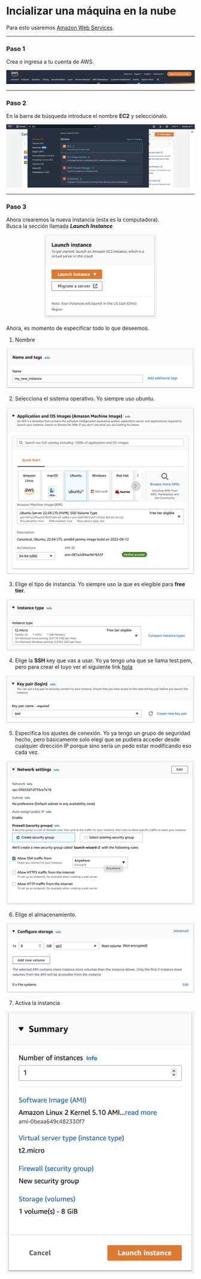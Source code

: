 # Incializar una máquina en la nube

Para esto usaremos [Amazon Web Services](https://aws.amazon.com).  

<hr>

### Paso 1
Crea o ingresa a tu cuenta de AWS.

<div align='center'>
<img src='./images/aws_1.jpeg' alt='imagen de aws inicio'>
</div>

<hr>

### Paso 2
En la barra de búsqueda introduce el nombre **EC2** y selecciónalo.

<div align='center'>
<img src='./images/aws_2.jpeg' alt='imagen de busqueda aws'>
</div>
<hr>

### Paso 3
Ahora crearemos la nueva instancia (esta es la computadora).  
Busca la sección llamada ***Launch Instance***

<div align='center'>
<img src='./images/launch_instance.jpeg' alt='sección de creación de instancia' width='300px'>
</div>

Ahora, es momento de especificar todo lo que deseemos.

1. Nombre

<div align='center'>
<img src='./images/nombre_1.jpeg' alt='elegir nombre'>
</div>

2. Selecciona el sistema operativo. Yo siempre uso ubuntu.
<div align='center'>
<img src='./images/sistema_operativo_2.jpeg' alt='elegir os'>
</div>

3. Elige el tipo de instancia. Yo siempre uso la que es elegible para **free tier**.
<div align='center'>
<img src='./images/tipo_instancia_3.jpeg' alt='elegir tipo de instancia'>
</div>

4. Elige la **SSH** key que vas a usar. Yo ya tengo una que se llama test.pem, pero para crear el tuyo ver el siguiente link <a href='./test.pem'>hola</a>

<div align='center'>
<img src='./images/key_pair_4.jpeg' alt='elegir llave'>
</div>

5. Especifica los ajustes de conexión. Yo ya tengo un grupo de seguridad hecho, pero básicamente solo elegí que se pudiera acceder desde cualquier dirección IP porque sino sería un pedo estar modificando eso cada vez.
 <div align='center'>
<img src='./images/network_settings_5.jpeg' alt='elegir tipo de instancia'>
</div>

6. Elige el almacenamiento.

<div align='center'>
<img src='./images/storage_6.jpeg' alt='elegir tipo de instancia'>
</div>

7. Activa la instancia

<div align='center'>
<img src='./images/activar_instancia_7.jpeg' alt='elegir tipo de instancia'>
</div>
